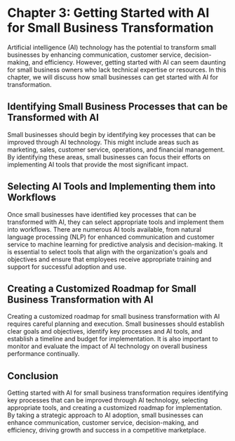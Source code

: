Chapter 3: Getting Started with AI for Small Business Transformation
====================================================================

Artificial intelligence (AI) technology has the potential to transform small businesses by enhancing communication, customer service, decision-making, and efficiency. However, getting started with AI can seem daunting for small business owners who lack technical expertise or resources. In this chapter, we will discuss how small businesses can get started with AI for transformation.

Identifying Small Business Processes that can be Transformed with AI
--------------------------------------------------------------------

Small businesses should begin by identifying key processes that can be improved through AI technology. This might include areas such as marketing, sales, customer service, operations, and financial management. By identifying these areas, small businesses can focus their efforts on implementing AI tools that provide the most significant impact.

Selecting AI Tools and Implementing them into Workflows
-------------------------------------------------------

Once small businesses have identified key processes that can be transformed with AI, they can select appropriate tools and implement them into workflows. There are numerous AI tools available, from natural language processing (NLP) for enhanced communication and customer service to machine learning for predictive analysis and decision-making. It is essential to select tools that align with the organization's goals and objectives and ensure that employees receive appropriate training and support for successful adoption and use.

Creating a Customized Roadmap for Small Business Transformation with AI
-----------------------------------------------------------------------

Creating a customized roadmap for small business transformation with AI requires careful planning and execution. Small businesses should establish clear goals and objectives, identify key processes and AI tools, and establish a timeline and budget for implementation. It is also important to monitor and evaluate the impact of AI technology on overall business performance continually.

Conclusion
----------

Getting started with AI for small business transformation requires identifying key processes that can be improved through AI technology, selecting appropriate tools, and creating a customized roadmap for implementation. By taking a strategic approach to AI adoption, small businesses can enhance communication, customer service, decision-making, and efficiency, driving growth and success in a competitive marketplace.
